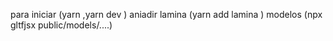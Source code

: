 para iniciar (yarn ,yarn dev )
aniadir lamina (yarn add lamina )
modelos (npx gltfjsx public/models/....)

